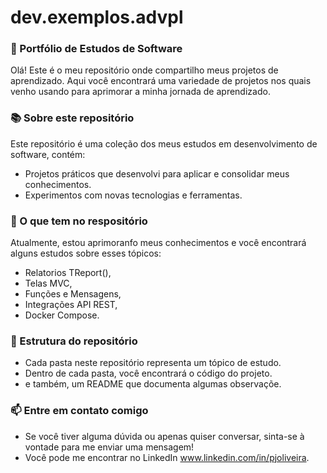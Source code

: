 # dev.exemplos.advpl

### 👋 Portfólio de Estudos de Software 
Olá! Este é o meu repositório onde compartilho meus projetos de aprendizado. 
Aqui você encontrará uma variedade de projetos nos quais venho usando para aprimorar a minha jornada de aprendizado.

### 📚 Sobre este repositório
Este repositório é uma coleção dos meus estudos em desenvolvimento de software, contém: 
- Projetos práticos que desenvolvi para aplicar e consolidar meus conhecimentos.
- Experimentos com novas tecnologias e ferramentas.
  
### 🌱 O que tem no respositório
Atualmente, estou aprimoranfo meus conhecimentos e você encontrará alguns estudos sobre esses tópicos:
- Relatorios TReport(),
- Telas MVC,
- Funções e Mensagens,
- Integrações API REST,
- Docker Compose. 

### 📂 Estrutura do repositório
- Cada pasta neste repositório representa um tópico de estudo. 
- Dentro de cada pasta, você encontrará o código do projeto.
- e também, um README que documenta algumas observaçõe.

### 📫 Entre em contato comigo
- Se você tiver alguma dúvida ou apenas quiser conversar, sinta-se à vontade para me enviar uma mensagem! 
- Você pode me encontrar no LinkedIn www.linkedin.com/in/pjoliveira.
